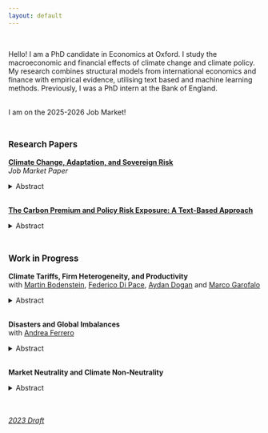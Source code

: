 ```yaml
---
layout: default
---
```


<br>

Hello! I am a PhD candidate in Economics at Oxford. I study the macroeconomic and financial effects of climate change and climate policy. My research combines structural models from international economics and finance with empirical evidence, utilising text based and machine learning methods. Previously, I was a PhD intern at the Bank of England.  <br><br>

I am on the 2025-2026 Job Market! <br><br>

## <span style="font-size: 0.8em;">Research Papers</span>

**<a href="https://sarahwduffy.github.io/JMP.pdf">Climate Change, Adaptation, and Sovereign Risk</a>**  
*Job Market Paper*  
<details>
<summary>Abstract</summary>

Many emerging markets face high borrowing costs and exposure to natural disasters. How will fiscal constraints affect the adaptation to, and therefore the losses from, climate change in such economies? A sovereign default model augmented with natural disasters and endogenous adaptation predicts that i) climate change increases borrowing costs, ii) adaptation reduces borrowing costs, and iii) default risk constrains adaptation. These economies suffer from an `adaptation trap': high borrowing costs restrict adaptation, leading to higher losses from disasters and higher borrowing costs in the future. To test these predictions I construct a novel measure of adaptation using text analysis to identify adaptation expenditures in government budgets. Consistent with the model, I document a robust positive relationship between sovereign ratings and adaptation as well as a positive causal effect of cyclone strikes on default risk that is attenuated by adaptation. The sovereign risk- adaptation channel is quantitatively important in the estimated model. In the Caribbean $10\%$ of GDP losses from cyclones are due to default risk. This loss increases with climate change but can be mitigated by debt relief policies.
</details> <br>

**<a href="https://sarahwduffy.github.io/Carbon_Premium.pdf">The Carbon Premium and Policy Risk Exposure: A Text-Based Approach</a>**    
<details>
<summary>Abstract</summary>

Shifts in climate policy stringency have heterogeneous effects on firms’ profitability. Does the market price this risk? This paper provides new evidence on this question, utilising a supervised machine learning algorithm to construct a firm-level measure of climate policy risk exposure. Firms exposed to climate policy risk have negative abnormal returns on climate policy announcement days. I build a set of such dates and characterize abnormal return responses using Risk Factors discussions in 10-K filings. The algorithm uncovers predictors of policy risk exposure in the text which are used to construct an exposure score for each firm. This exposure score is correlated with emissions, environmental lobbying behaviour, and is predictive out of sample. Higher exposure is not associated with a premium. Green preference shifts are considered as a mechanism to rationalize this result. I find that empirically identified preference shocks can partly explain the lack of a climate policy risk premium.
</details> <br>

## <span style="font-size: 0.8em;">Work in Progress</span>

**Climate Tariffs, Firm Heterogeneity, and Productivity**  
with <a href="https://sites.google.com/site/martinbodenstein/">Martin Bodenstein</a>, <a href="https://sites.google.com/site/federicodipace/home">Federico Di Pace</a>, <a href="https://sites.google.com/site/aydandoganpersonalsite/home">Aydan Dogan</a> and <a href="https://sites.google.com/view/marco-garofalo/home">Marco Garofalo</a>  
<details>
<summary>Abstract</summary>
</details> <br>

**Disasters and Global Imbalances**   
with <a href="https://sites.google.com/site/andreapferrero/">Andrea Ferrero</a>     
<details>
<summary>Abstract</summary>
</details> <br>


**Market Neutrality and Climate Non-Neutrality**      
<details>
<summary>Abstract</summary>

  Tilting central bank asset purchases towards green bonds - Green QE - has been suggested as a way for central banks to mitigate their environmental impact while supporting the transition to a low carbon economy. I use a two sector E-DSGE model with financial frictions and imperfectly substitutable green and brown bonds to assess this proposal. The model is calibrated to the Euro Area at quarterly frequency, incorporating empirical findings on the brown tilt of the ECB portfolio under the status quo `market neutrality' principle. Green QE is shown to achieve the same macro-stabilization outcomes as brown QE without the corresponding detrimental emissions. Moreover a shift in the ECB portfolio towards green bonds can lead to a substantial emissions decrease, at least in the short run. Turning to the question of transition risk, I show that a green QE rule can protect against the risk of a `green recession' caused by a sudden, unexpected increase in the carbon price.
</details> <br><br>

*<a href="https://sarahwduffy.github.io/QE.pdf">2023 Draft</a>*

